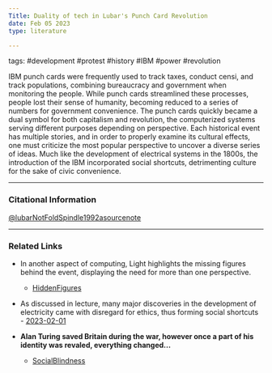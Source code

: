 ```yaml
---
Title: Duality of tech in Lubar's Punch Card Revolution
date: Feb 05 2023
type: literature

---
```

tags: #development #protest #history #IBM #power #revolution

 IBM punch cards were frequently used to track taxes, conduct censi, and track populations, combining bureaucracy and government when monitoring the people. While punch cards streamlined these processes, people lost their sense of humanity, becoming reduced to a series of numbers for government convenience. The punch cards quickly became a dual symbol for both capitalism and revolution, the computerized systems serving different purposes depending on perspective. Each historical event has multiple stories, and in order to properly examine its cultural effects, one must criticize the most popular perspective to uncover a diverse series of ideas. Much like the development of electrical systems in the 1800s, the introduction of the IBM incorporated social shortcuts, detrimenting culture for the sake of civic convenience.

---
### Citational Information

[@lubarNotFoldSpindle1992asourcenote](@lubarNotFoldSpindle1992asourcenote.md)

---

### Related Links

- In another aspect of computing, Light highlights the missing figures behind the event, displaying the need for more than one perspective.
	- [HiddenFigures](HiddenFigures.md)

- As discussed in lecture, many major discoveries in the development of electricity came with disregard for ethics, thus forming social shortcuts
		- [2023-02-01](2023-02-01.md)

- **Alan Turing saved Britain during the war, however once a part of his identity was revaled, everything changed...**
	- [SocialBlindness](SocialBlindness.md)

